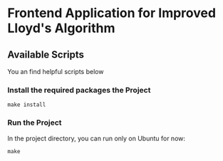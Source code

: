 # Frontend Application for Improved Lloyd's Algorithm

## Available Scripts

You an find helpful scripts below

### Install the required packages the Project

`make install`

### Run the Project

In the project directory, you can run only on Ubuntu for now:

`make`



